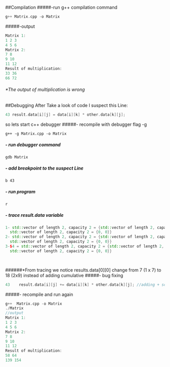 ##Compilation
#####-run g++ compilation command 
```cpp
g++ Matrix.cpp -o Matrix
```
#####-output
```cpp
Matrix 1:
1 2 3 
4 5 6 
Matrix 2:
7 8 
9 10 
11 12 
Result of multiplication:
33 36 
66 72 
```
###### *The output of multiplication is wrong
##Debugging
After Take a look of code I suspect this Line:
```Cpp
43 result.data[i][j] = data[i][k] * other.data[k][j];

```
so lets start c++ debugger
#####- recompile with debugger flag -g
```
g++ -g Matrix.cpp -o Matrix
```
##### - run debugger command
```
gdb Matrix
```
##### - add breakpoint to the suspect Line

```
b 43
```
##### - run program
```
r
```
##### - trace result.data variable
```cpp
1- std::vector of length 2, capacity 2 = {std::vector of length 2, capacity 2 = {0, 0}, 
  std::vector of length 2, capacity 2 = {0, 0}}
2- std::vector of length 2, capacity 2 = {std::vector of length 2, capacity 2 = {7, 0}, 
  std::vector of length 2, capacity 2 = {0, 0}}
3-$4 = std::vector of length 2, capacity 2 = {std::vector of length 2, capacity 2 = {18, 0}, 
  std::vector of length 2, capacity 2 = {0, 0}}

  
```
######*From tracing we notice results.data[0][0] change from 7 (1 x 7) to 18 (2x9) instead of adding cumulative
#####- bug fixing
```cpp 
43    result.data[i][j] += data[i][k] * other.data[k][j]; //adding + solve it
```
#####- recompile and run again
```cpp
g++  Matrix.cpp -o Matrix
./Matrix
//output
Matrix 1:
1 2 3 
4 5 6 
Matrix 2:
7 8 
9 10 
11 12 
Result of multiplication:
58 64 
139 154 
```
